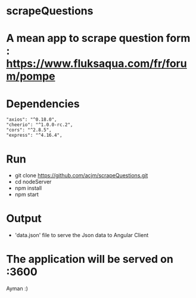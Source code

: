# scrapeQuestions

# A mean app to scrape question form : https://www.fluksaqua.com/fr/forum/pompe


# Dependencies

    "axios": "^0.18.0",
    "cheerio": "^1.0.0-rc.2",
    "cors": "^2.8.5",
    "express": "^4.16.4",

# Run

- git clone https://github.com/acjm/scrapeQuestions.git
- cd nodeServer
- npm install
- npm start

# Output

- 'data.json' file to serve the Json data to Angular Client

# The application will be served on :3600 

Ayman :)